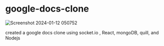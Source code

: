 # google-docs-clone
![Screenshot 2024-01-12 050752](https://github.com/goyankabhushan/google-docs-clone/assets/122682007/27716dec-ab7e-40a4-bf85-a3a3bc31267d)

created a google docs clone using socket.io , React, mongoDB, quill, and Nodejs
